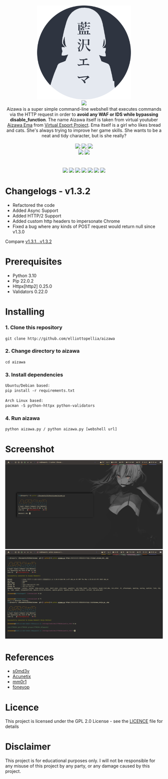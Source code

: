 <p align='center'>
<img src='./images/aizawa.png' width='300'/><br/><img src="https://img.shields.io/badge/AIZAWA%20BYPASS%20WEBSHELL-2e3440?style=for-the-badge"/><br/>
Aizawa is a super simple command-line webshell that executes commands via the HTTP request in order to <b>avoid any WAF or IDS while bypassing disable_function</b>. The name Aizawa itself is taken from virtual youtuber <a href="https://www.youtube.com/channel/UCPkKpOHxEDcwmUAnRpIu-Ng">Aizawa Ema</a> from <a href="https://vspo.jp/">Virtual Esport Project</a>. Ema itself is a girl who likes bread and cats. She's always trying to improve her game skills. She wants to be a neat and tidy character, but is she really?<br/><br/><img src="https://img.shields.io/badge/PYTHON-3.10-bf616a?style=flat-square"/> <img src="https://img.shields.io/badge/LICENE-GPL2.0-ebcb8b?style=flat-square"/> <img src="https://img.shields.io/badge/VERSION-1.3.2-a3be8c?style=flat-square"/><br/><a href="https://www.paypal.com/paypalme/elliottophellia"><img src="https://img.shields.io/badge/BUY%20ME%20A%20COFFEE-79B8CA?style=for-the-badge&logo=paypal&logoColor=white"/></a> <a href="https://saweria.co/elliottophellia"><img src="https://img.shields.io/badge/TRAKTIR%20SAYA%20KOPI-FAC76C?style=for-the-badge&logo=BuyMeACoffee&logoColor=black"/></a>
</p>
<h1></h1>
<p align='center'>
<a href="#Changelogs"><img src="https://img.shields.io/badge/CHANGELOGS-2e3440?style=for-the-badge"/></a> <a href="#Prerequisites"><img src="https://img.shields.io/badge/PREREQUISITES-2e3440?style=for-the-badge"/></a> <a href="#Installing"><img src="https://img.shields.io/badge/INSTALLING-2e3440?style=for-the-badge"/></a> <a href="#Screenshot"><img src="https://img.shields.io/badge/SCREENSHOT-2e3440?style=for-the-badge"/></a> <a href="#References"><img src="https://img.shields.io/badge/REFERENCES-2e3440?style=for-the-badge"/></a> <a href="#Licence"><img src="https://img.shields.io/badge/LICENCE-2e3440?style=for-the-badge"/></a> <a href="#Disclaimer"><img src="https://img.shields.io/badge/DISCLAIMER-2e3440?style=for-the-badge"/></a>
</p>
<h1></h1>

# Changelogs - v1.3.2

- Refactored the code
- Added Async Support
- Added HTTP/2 Support
- Added custom http headers to impersonate Chrome
- Fixed a bug where any kinds of POST request would return null since v1.3.0

Compare [v1.3.1...v1.3.2](https://github.com/elliottophellia/aizawa/compare/v1.3.1...v1.3.2)

# Prerequisites

- Python 3.10
- Pip 22.0.2 
- Httpx[http2] 0.25.0
- Validators 0.22.0

# Installing

### 1. Clone this repository
```
git clone http://github.com/elliottopellia/aizawa
```
### 2. Change directory to aizawa
```
cd aizawa
```
### 3. Install dependencies
```
Ubuntu/Debian based:
pip install -r requirements.txt

Arch Linux based:
pacman -S python-httpx python-validators
```
### 4. Run aizawa
```
python aizawa.py / python aizawa.py [webshell url]
```

# Screenshot

![1](./images/ss1.png)
![2](./images/ss2.png)

# References

- [s0md3v](https://github.com/s0md3v/nano)
- [Acunetix](https://bit.ly/AcunetiX)
- [mm0r1](https://github.com/mm0r1)
- [foneyop](https://github.com/s0md3v/nano/issues/7#issue-404153297)

# Licence

This project is licensed under the GPL 2.0 License - see the [LICENCE](https://github.com/elliottophellia/aizawa/blob/main/LICENSE) file for details

# Disclaimer

This project is for educational purposes only. I will not be responsible for any misuse of this project by any party, or any damage caused by this project.

